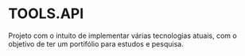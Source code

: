 # TOOLS.API
Projeto com o intuito de implementar várias tecnologias atuais, com o objetivo de ter um portifólio para estudos e pesquisa.
